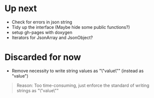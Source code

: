 # Up next

* Check for errors in json string
* Tidy up the interface (Maybe hide some public functions?)
* setup gh-pages with doxygen
* Iterators for JsonArray and JsonObject?

# Discarded for now

* Remove necessity to write string values as "\\"value\\"" (instead as "value")


> Reason: Too time-consuming, just enforce the standard of writing strings as "\\"value\\""
